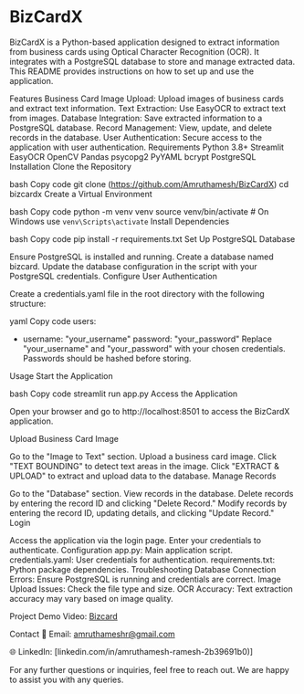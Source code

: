 # BizCardX
BizCardX is a Python-based application designed to extract information from business cards using Optical Character Recognition (OCR). It integrates with a PostgreSQL database to store and manage extracted data. This README provides instructions on how to set up and use the application.

Features
Business Card Image Upload: Upload images of business cards and extract text information.
Text Extraction: Use EasyOCR to extract text from images.
Database Integration: Save extracted information to a PostgreSQL database.
Record Management: View, update, and delete records in the database.
User Authentication: Secure access to the application with user authentication.
Requirements
Python 3.8+
Streamlit
EasyOCR
OpenCV
Pandas
psycopg2
PyYAML
bcrypt
PostgreSQL
Installation
Clone the Repository

bash
Copy code
git clone  (https://github.com/Amruthamesh/BizCardX)
cd bizcardx
Create a Virtual Environment

bash
Copy code
python -m venv venv
source venv/bin/activate  # On Windows use `venv\Scripts\activate`
Install Dependencies

bash
Copy code
pip install -r requirements.txt
Set Up PostgreSQL Database

Ensure PostgreSQL is installed and running.
Create a database named bizcard.
Update the database configuration in the script with your PostgreSQL credentials.
Configure User Authentication

Create a credentials.yaml file in the root directory with the following structure:

yaml
Copy code
users:
  - username: "your_username"
    password: "your_password"
Replace "your_username" and "your_password" with your chosen credentials. Passwords should be hashed before storing.

Usage
Start the Application

bash
Copy code
streamlit run app.py
Access the Application

Open your browser and go to http://localhost:8501 to access the BizCardX application.

Upload Business Card Image

Go to the "Image to Text" section.
Upload a business card image.
Click "TEXT BOUNDING" to detect text areas in the image.
Click "EXTRACT & UPLOAD" to extract and upload data to the database.
Manage Records

Go to the "Database" section.
View records in the database.
Delete records by entering the record ID and clicking "Delete Record."
Modify records by entering the record ID, updating details, and clicking "Update Record."
Login

Access the application via the login page.
Enter your credentials to authenticate.
Configuration
app.py: Main application script.
credentials.yaml: User credentials for authentication.
requirements.txt: Python package dependencies.
Troubleshooting
Database Connection Errors: Ensure PostgreSQL is running and credentials are correct.
Image Upload Issues: Check the file type and size.
OCR Accuracy: Text extraction accuracy may vary based on image quality.

Project Demo Video: [Bizcard](https://www.linkedin.com/posts/amruthamesh-ramesh-2b39691b0_streamlit-python-postgresql-activity-7229959125537841155-QCOk?utm_source=share&utm_medium=member_desktop)

Contact
📧 Email: amruthameshr@gmail.com

🌐 LinkedIn: [linkedin.com/in/amruthamesh-ramesh-2b39691b0)]

For any further questions or inquiries, feel free to reach out. We are happy to assist you with any queries.
